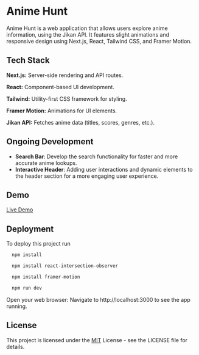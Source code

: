 
# Anime Hunt

Anime Hunt is a web application that allows users explore anime information, using the Jikan API. It features slight animations and responsive design using Next.js, React, Tailwind CSS, and Framer Motion.


## Tech Stack

**Next.js:**  Server-side rendering and API routes.
 
**React:**  Component-based UI development.

**Tailwind:** Utility-first CSS framework for styling.

**Framer Motion:** Animations for UI elements.

**Jikan API:** Fetches anime data (titles, scores, genres, etc.).

## Ongoing Development

- **Search Bar**: Develop the search functionality for faster and more accurate anime lookups.
- **Interactive Header**: Adding user interactions and dynamic elements to the header section for a more engaging user experience.


## Demo 
[Live Demo](https://anime-hunt-race.vercel.app/)
## Deployment

To deploy this project run

```bash
  npm install
```

```bash
  npm install react-intersection-observer
```

```bash
  npm install framer-motion
```

```bash
  npm run dev
```
Open your web browser: Navigate to http://localhost:3000 to see the app running.
## License


This project is licensed under the [MIT](https://choosealicense.com/licenses/mit/) License - see the LICENSE file for details.
